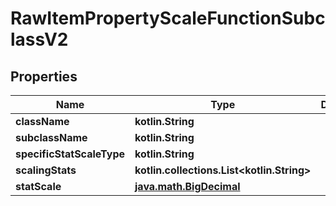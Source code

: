 
# RawItemPropertyScaleFunctionSubclassV2

## Properties
| Name | Type | Description | Notes |
| ------------ | ------------- | ------------- | ------------- |
| **className** | **kotlin.String** |  |  [optional] |
| **subclassName** | **kotlin.String** |  |  [optional] |
| **specificStatScaleType** | **kotlin.String** |  |  [optional] |
| **scalingStats** | **kotlin.collections.List&lt;kotlin.String&gt;** |  |  [optional] |
| **statScale** | [**java.math.BigDecimal**](java.math.BigDecimal.md) |  |  [optional] |




